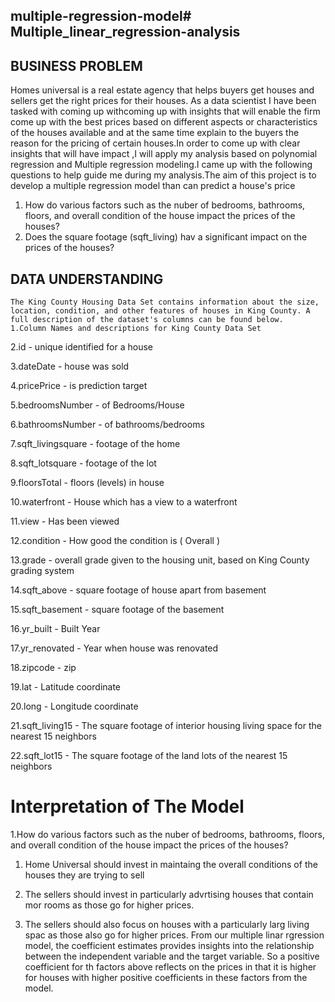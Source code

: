 ## multiple-regression-model# Multiple_linear_regression-analysis
## BUSINESS PROBLEM
Homes universal is a real estate agency that helps buyers get houses and sellers get the right prices for their houses. As a data scientist I have been tasked with coming up withcoming up with insights that will enable the firm come up with the best prices based on different aspects or characteristics of the houses available and at the same time explain to the buyers the reason for the pricing of certain houses.In order to come up with clear insights that will have impact ,I will apply my analysis based on polynomial regression and Multiple regression modeling.I came up with the following questions to help guide me during my analysis.The aim of this project is to develop a multiple regression model than can predict a house's price
1. How do various factors such as the nuber of bedrooms, bathrooms, floors, and overall condition of the house impact the prices of the houses?
2.  Does the square footage (sqft_living) hav a significant impact on the prices of the houses?
   ## DATA UNDERSTANDING
    The King County Housing Data Set contains information about the size, location, condition, and other features of houses in King County. A full description of the dataset's columns can be found below.
    1.Column Names and descriptions for King County Data Set

2.id - unique identified for a house

3.dateDate - house was sold

4.pricePrice - is prediction target

5.bedroomsNumber - of Bedrooms/House

6.bathroomsNumber - of bathrooms/bedrooms

7.sqft_livingsquare - footage of the home

8.sqft_lotsquare - footage of the lot

9.floorsTotal - floors (levels) in house

10.waterfront - House which has a view to a waterfront

11.view - Has been viewed

12.condition - How good the condition is ( Overall )

13.grade - overall grade given to the housing unit, based on King County grading system

14.sqft_above - square footage of house apart from basement

15.sqft_basement - square footage of the basement

16.yr_built - Built Year

17.yr_renovated - Year when house was renovated

18.zipcode - zip

19.lat - Latitude coordinate

20.long - Longitude coordinate

21.sqft_living15 - The square footage of interior housing living space for the nearest 15 neighbors

22.sqft_lot15 - The square footage of the land lots of the nearest 15 neighbors
# Interpretation of The Model
1.How do various factors such as the nuber of bedrooms, bathrooms, floors, and overall condition of the house impact the prices of the houses?
1. Home Universal should invest in maintaing the overall conditions of the houses they are trying to sell

2. The sellers should invest in particularly advrtising houses that contain mor rooms as those go for higher prices.

3. The sellers should also focus on houses with a particularly larg living spac as those also go for higher prices.
From our multiple linar rgression model, the coefficient estimates provides insights into the relationship between the independent variable and the target variable. So a positive coefficient for th factors above reflects on the prices in that it is higher for houses with higher positive coefficients in these factors from the model.
